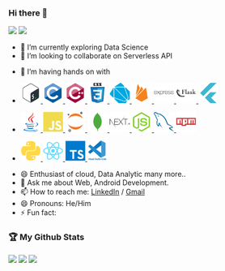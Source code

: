 
<!--
**Gaurav68-bit/Gaurav68-bit** is a ✨ _special_ ✨ repository because its `README.md` (this file) appears on your GitHub profile.

Here are some ideas to get you started:

- 🔭 I’m currently working on ...
- 🌱 I’m currently learning ...
- 👯 I’m looking to collaborate on ...
- 🤔 I’m looking for help with ...
- 💬 Ask me about ...
- 📫 How to reach me: ...
- 😄 Pronouns: ...
- ⚡ Fun fact: ...
-->
### Hi there 👋
<img src="https://visitor-badge.laobi.icu/badge?page_id=Gaurav68-bit.Gaurav68-bit">  <img src="https://img.shields.io/github/followers/Gaurav68-bit?label=Follow&style=social)](https://github.com/Gaurav68-bit">

- 🔭 I’m currently exploring Data Science 
- 👯 I’m looking to collaborate on Serverless API
<!-- - 🤔 I’m looking for help with tensorflow project 😭  -->
- 🌱 I’m having hands on with 
- <p align="left"> <a href="/" target="_blank"> <img src="https://github.com/devicons/devicon/blob/master/icons/bash/bash-original.svg" alt="bootstrap" width="40" height="40"/> </a> <a href="/" target="_blank"> <img src="https://raw.githubusercontent.com/devicons/devicon/master/icons/c/c-original.svg" alt="c" width="40" height="40"/> </a> <a href="/" target="_blank"> <img src="https://raw.githubusercontent.com/devicons/devicon/master/icons/cplusplus/cplusplus-original.svg" alt="cplusplus" width="40" height="40"/> </a> <a href="/" target="_blank"> <img src="https://raw.githubusercontent.com/devicons/devicon/master/icons/css3/css3-original-wordmark.svg" alt="css3" width="40" height="40"/> </a> <a href="/" target="_blank"> <img src="https://github.com/devicons/devicon/blob/master/icons/dart/dart-plain.svg" alt="flask" width="40" height="40"/> </a> <a href="/" target="_blank"> <img src="https://github.com/devicons/devicon/blob/master/icons/firebase/firebase-plain.svg" alt="git" width="40" height="40"/> </a> <a href="/" target="_blank"> <img src="https://github.com/devicons/devicon/blob/master/icons/express/express-original-wordmark.svg" alt="html5" width="40" height="40"/> </a> <a href="/" target="_blank"> <img src="https://github.com/devicons/devicon/blob/master/icons/flask/flask-original-wordmark.svg" alt="javascript" width="40" height="40"/> </a> <a href="/" target="_blank"> <img src="https://github.com/devicons/devicon/blob/master/icons/flutter/flutter-plain.svg" alt="python" width="40" height="40"/> </a> </p> 
- <p align="left"> <a href="/" target="_blank"> <img src="https://github.com/devicons/devicon/blob/master/icons/java/java-original.svg" alt="bootstrap" width="40" height="40"/> </a> <a href="/" target="_blank"> <img src="https://github.com/devicons/devicon/blob/master/icons/javascript/javascript-plain.svg" alt="c" width="40" height="40"/> </a> <a href="/" target="_blank"> <img src="https://github.com/devicons/devicon/blob/master/icons/jupyter/jupyter-original.svg" alt="cplusplus" width="40" height="40"/> </a> <a href="/" target="_blank"> <img src="https://github.com/devicons/devicon/blob/master/icons/mongodb/mongodb-plain.svg" alt="css3" width="40" height="40"/> </a> <a href="/" target="_blank"> <img src="https://github.com/devicons/devicon/blob/master/icons/nextjs/nextjs-original-wordmark.svg" alt="flask" width="40" height="40"/> </a> <a href="https://git-scm.com/" target="_blank"> <img src="https://github.com/devicons/devicon/blob/master/icons/nodejs/nodejs-plain.svg" alt="git" width="40" height="40"/> </a> <a href="/" target="_blank"> <img src="https://github.com/devicons/devicon/blob/master/icons/mysql/mysql-plain.svg" alt="javascript" width="40" height="40"/> </a> <a href="/" target="_blank"> <img src="https://github.com/devicons/devicon/blob/master/icons/npm/npm-original-wordmark.svg" alt="python" width="40" height="40"/> </a> </p>  
-  <p align="left"> <a href="/" target="_blank"> <img src="https://github.com/devicons/devicon/blob/master/icons/python/python-plain.svg" alt="bootstrap" width="40" height="40"/> </a> <a href="/" target="_blank"> <img src="https://github.com/devicons/devicon/blob/master/icons/react/react-original.svg" alt="c" width="40" height="40"/> </a> <a href="/" target="_blank"> <img src="https://github.com/devicons/devicon/blob/master/icons/typescript/typescript-plain.svg" alt="cplusplus" width="40" height="40"/> </a> <a href="/" target="_blank"> <img src="https://github.com/devicons/devicon/blob/master/icons/vscode/vscode-original-wordmark.svg" alt="css3" width="40" height="40"/> </a> </p>      
- 😄 Enthusiast of cloud, Data Analytic many more..           
- 💬 Ask me about Web, Android Development.
- 📫 How to reach me: [LinkedIn](https://www.linkedin.com/in/Gaurav68-bit/) / [Gmail](mailto:gauravsarma68@gmail.com)
- 😄 Pronouns: He/Him
- ⚡ Fun fact: 

<!--### :stars: Portfolio ➡ [Click here!](https://satishchauhan.vercel.app/)  -->

### :trophy: My Github Stats

<img align="center" src="https://github-readme-stats.vercel.app/api/top-langs/?username=Gaurav68-bit&theme=tokyonight&hide=dart">
<img align="center" src="https://github-readme-stats.vercel.app/api?username=Gaurav68-bit&&show_icons=true&theme=tokyonight">
<img align="center" src="https://github-readme-streak-stats.herokuapp.com?user=Gaurav68-bit&show_icons=true&theme=tokyonight&fire=DD2727">
